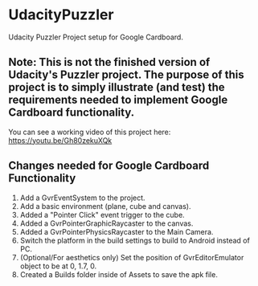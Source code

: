 # UdacityPuzzler
Udacity Puzzler Project setup for Google Cardboard. 
## Note: This is not the finished version of Udacity's Puzzler project. The purpose of this project is to simply illustrate (and test) the requirements needed to implement Google Cardboard functionality.

You can see a working video of this project here: https://youtu.be/Gh80zekuXQk

## Changes needed for Google Cardboard Functionality ##
1. Add a GvrEventSystem to the project. 
2. Add a basic environment (plane, cube and canvas). 
3. Added a "Pointer Click" event trigger to the cube. 
4. Added a GvrPointerGraphicRaycaster to the canvas.
5. Added a GvrPointerPhysicsRaycaster to the Main Camera.
6. Switch the platform in the build settings to build to Android instead of PC.
7. (Optional/For aesthetics only) Set the position of GvrEditorEmulator object to be at 0, 1.7, 0. 
8. Created a Builds folder inside of Assets to save the apk file.
